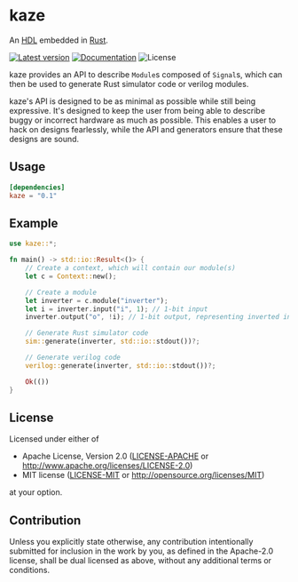 # kaze

An [HDL](https://en.wikipedia.org/wiki/Hardware_description_language) embedded in [Rust](https://www.rust-lang.org/).

[![Latest version](https://img.shields.io/crates/v/kaze.svg)](https://crates.io/crates/kaze)
[![Documentation](https://docs.rs/kaze/badge.svg)](https://docs.rs/kaze)
![License](https://img.shields.io/crates/l/kaze.svg)

kaze provides an API to describe `Module`s composed of `Signal`s, which can then be used to generate Rust simulator code or verilog modules.

kaze's API is designed to be as minimal as possible while still being expressive.
It's designed to keep the user from being able to describe buggy or incorrect hardware as much as possible.
This enables a user to hack on designs fearlessly, while the API and generators ensure that these designs are sound.

## Usage

```toml
[dependencies]
kaze = "0.1"
```

## Example

```rust
use kaze::*;

fn main() -> std::io::Result<()> {
    // Create a context, which will contain our module(s)
    let c = Context::new();

    // Create a module
    let inverter = c.module("inverter");
    let i = inverter.input("i", 1); // 1-bit input
    inverter.output("o", !i); // 1-bit output, representing inverted input

    // Generate Rust simulator code
    sim::generate(inverter, std::io::stdout())?;

    // Generate verilog code
    verilog::generate(inverter, std::io::stdout())?;

    Ok(())
}
```

## License

Licensed under either of

 * Apache License, Version 2.0
   ([LICENSE-APACHE](LICENSE-APACHE) or http://www.apache.org/licenses/LICENSE-2.0)
 * MIT license
   ([LICENSE-MIT](LICENSE-MIT) or http://opensource.org/licenses/MIT)

at your option.

## Contribution

Unless you explicitly state otherwise, any contribution intentionally submitted
for inclusion in the work by you, as defined in the Apache-2.0 license, shall be
dual licensed as above, without any additional terms or conditions.
